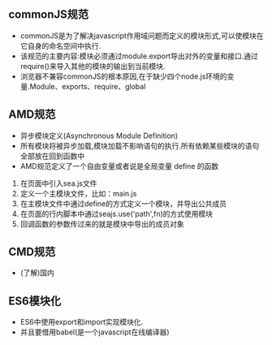 ## commonJS规范
+ commonJS是为了解决javascript作用域问题而定义的模块形式,可以使模块在它自身的命名空间中执行.
+ 该规范的主要内容:模块必须通过module.export导出对外的变量和接口.通过require()来导入其他的模块的输出到当前模块.
+ 浏览器不兼容commonJS的根本原因,在于缺少四个node.js环境的变量.Module、exports、require、global

## AMD规范
+ 异步模块定义(Asynchronous Module Definition)
+ 所有模块将被异步加载,模块加载不影响语句的执行.所有依赖某些模块的语句全部放在回到函数中
+ AMD规范定义了一个自由变量或者说是全局变量 define 的函数
1. 在页面中引入sea.js文件
2. 定义一个主模块文件，比如：main.js
3. 在主模块文件中通过define的方式定义一个模块，并导出公共成员
4. 在页面的行内脚本中通过seajs.use('path',fn)的方式使用模块
5. 回调函数的参数传过来的就是模块中导出的成员对象

## CMD规范
+ (了解)国内

## ES6模块化
+ ES6中使用export和import实现模块化.
+ 并且要借用babel(是一个javascript在线编译器)


